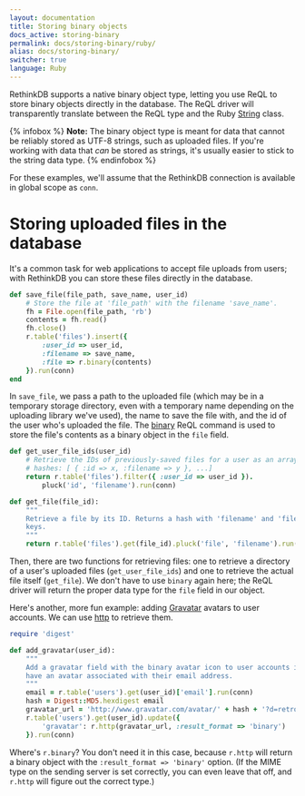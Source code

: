 ```yaml
---
layout: documentation
title: Storing binary objects
docs_active: storing-binary
permalink: docs/storing-binary/ruby/
alias: docs/storing-binary/
switcher: true
language: Ruby
---
```


RethinkDB supports a native binary object type, letting you use ReQL to store binary objects directly in the database. The ReQL driver will transparently translate between the ReQL type and the Ruby [String](http://www.ruby-doc.org/core/String.html) class.

{% infobox %}
__Note:__ The binary object type is meant for data that cannot be reliably stored as UTF-8 strings, such as uploaded files. If you're working with data that *can* be stored as strings, it's usually easier to stick to the string data type.
{% endinfobox %}

For these examples, we'll assume that the RethinkDB connection is available in global scope as `conn`.

# Storing uploaded files in the database

It's a common task for web applications to accept file uploads from users; with RethinkDB you can store these files directly in the database.

```rb
def save_file(file_path, save_name, user_id)
    # Store the file at 'file_path' with the filename 'save_name'.
    fh = File.open(file_path, 'rb')
    contents = fh.read()
    fh.close()
    r.table('files').insert({
        :user_id => user_id,
        :filename => save_name,
        :file => r.binary(contents)
    }).run(conn)
end
```
In `save_file`, we pass a path to the uploaded file (which may be in a temporary storage directory, even with a temporary name depending on the uploading library we've used), the name to save the file with, and the id of the user who's uploaded the file. The [binary](/api/ruby/binary) ReQL command is used to store the file's contents as a binary object in the `file` field.

```rb
def get_user_file_ids(user_id)
    # Retrieve the IDs of previously-saved files for a user as an array of
    # hashes: [ { :id => x, :filename => y }, ...]
    return r.table('files').filter({ :user_id => user_id }).
        pluck('id', 'filename').run(conn)

def get_file(file_id):
    """
    Retrieve a file by its ID. Returns a hash with 'filename' and 'file'
    keys.
    """
    return r.table('files').get(file_id).pluck('file', 'filename').run(conn)
```

Then, there are two functions for retrieving files: one to retrieve a directory of a user's uploaded files (`get_user_file_ids`) and one to retrieve the actual file itself (`get_file`). We don't have to use `binary` again here; the ReQL driver will return the proper data type for the `file` field in our object.

Here's another, more fun example: adding [Gravatar](https://en.gravatar.com/site/implement/images/) avatars to user accounts. We can use [http](/api/ruby/http) to retrieve them.

```rb
require 'digest'

def add_gravatar(user_id):
    """
    Add a gravatar field with the binary avatar icon to user accounts if they
    have an avatar associated with their email address.
    """
    email = r.table('users').get(user_id)['email'].run(conn)
    hash = Digest::MD5.hexdigest email
    gravatar_url = 'http://www.gravatar.com/avatar/' + hash + '?d=retro'
    r.table('users').get(user_id).update({
        'gravatar': r.http(gravatar_url, :result_format => 'binary')
    }).run(conn)
```

Where's `r.binary`? You don't need it in this case, because `r.http` will return a binary object with the `:result_format => 'binary'` option. (If the MIME type on the sending server is set correctly, you can even leave that off, and `r.http` will figure out the correct type.)
